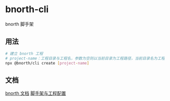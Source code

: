 # bnorth-cli

bnorth 脚手架

## 用法

```sh
# 建立 bnorth 工程
# project-name：工程目录与工程名，参数为空则以当前目录为工程路径，当前目录名为工程名
npx @bnorth/cli create [project-name] 
```

## 文档

[bnorth 文档](//able99.github.io/#cbnorth)
[脚手架与工程配置](//able99.github.io/cbnorth/project.html)


